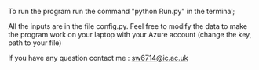 To run the program run the command "python Run.py" in the terminal;

All the inputs are in the file config.py. Feel free to modify the data to make the program work 
on your laptop with your Azure account (change the key, path to your file)

If you have any question contact me : sw6714@ic.ac.uk

